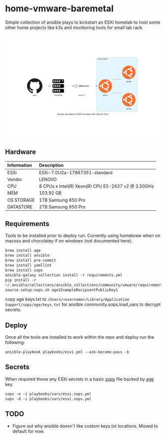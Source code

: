 # home-vmware-baremetal

Simple collection of ansible plays to kickstart an ESXi homelab to host some other home projects like k3s and monitoring tools for small lab rack.

![diagram](https://github.com/codecio/home-vmware-baremetal/blob/main/diagram/simple_standalone_esxi_homelab_with_ubuntu_farm.png)

## Hardware

| Information| Description |
| :---  | :---  |
| ESXi | ESXi-7.0U2a-17867351-standard |
| Vendor | LENOVO |
| CPU | 8 CPUs x Intel(R) Xeon(R) CPU E5-2637 v2 @ 3.50GHz |
| MEM | 103.92 GB |
| OS STORAGE | 1TB Samsung 850 Pro |
| DATASTORE | 2TB Samsung 850 Pro |

## Requirements

Tools to be installed prior to deploy run. Currently using homebrew when on macosx and chocolatey if on windows (not documented here).

    brew install age
    brew install ansible
    brew install pre-commit
    brew install yamllint
    brew install sops
    ansible-galaxy collection install -r requirements.yml
    pip install -r ~/.ansible/collections/ansible_collections/community/vmware/requirements.txt
    source setup-sops.sh age1ExampleRecipientPublicKey1

copy age keys.txt to `/Users/<username>/Library/Application Support/sops/age/keys.txt` for ansible community.sops.load_vars to decrypt secrets.

## Deploy
Once all the tools are installed to work within the repo and deploy run the following:

    ansible-playbook playbooks/esxi.yml --ask-become-pass -b

## Secrets

When required throw any ESXi secrets in a basic [sops](https://github.com/mozilla/sops) file backed by [age](https://github.com/FiloSottile/age) key.

    sops -e -i playbooks/vars/esxi.sops.yml
    sops -d -i playbooks/vars/esxi.sops.yml

## TODO

- Figure out why ansible doesn't like custom keys.txt locations. Moved to default for now.
